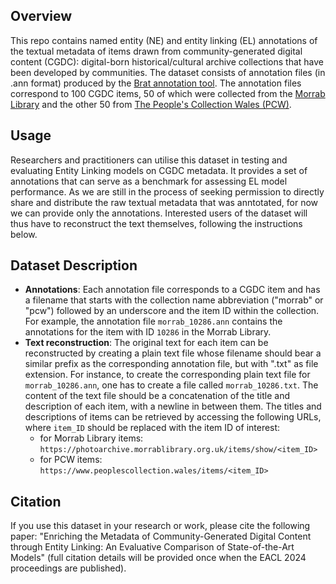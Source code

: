 ## Overview
This repo contains named entity (NE) and entity linking (EL) annotations of the textual metadata of items drawn from community-generated digital content (CGDC): digital-born historical/cultural archive collections that have been developed by communities. The dataset consists of annotation files (in .ann format) produced by the [Brat annotation tool](https://brat.nlplab.org). The annotation files correspond to 100 CGDC items, 50 of which were collected from the [Morrab Library](https://morrablibrary.org.uk/) and the other 50 from [The People's Collection Wales (PCW)](https://www.peoplescollection.wales/).

## Usage
Researchers and practitioners can utilise this dataset in testing and evaluating Entity Linking models on CGDC metadata. It provides a set of annotations that can serve as a benchmark for assessing EL model performance. As we are still in the process of seeking permission to directly share and distribute the raw textual metadata that was anntotated, for now we can provide only the annotations. Interested users of the dataset will thus have to reconstruct the text themselves, following the instructions below.

## Dataset Description
- **Annotations**: Each annotation file corresponds to a CGDC item and has a filename that starts with the collection name abbreviation ("morrab" or "pcw") followed by an underscore and the item ID within the collection. For example, the annotation file `morrab_10286.ann` contains the annotations for the item with ID `10286` in the Morrab Library. 
- **Text reconstruction**: The original text for each item can be reconstructed by creating a plain text file whose filename should bear a similar prefix as the corresponding annotation file, but with ".txt" as file extension. For instance, to create the corresponding plain text file for `morrab_10286.ann`, one has to create a file called `morrab_10286.txt`. The content of the text file should be a concatenation of the title and description of each item, with a newline in between them. The titles and descriptions of items can be retrieved by accessing the following URLs, where `item_ID` should be replaced with the item ID of interest:
  - for Morrab Library items: `https://photoarchive.morrablibrary.org.uk/items/show/<item_ID>`
  - for PCW items: `https://www.peoplescollection.wales/items/<item_ID>`

## Citation
If you use this dataset in your research or work, please cite the following paper:
"Enriching the Metadata of Community-Generated Digital Content through Entity Linking: An Evaluative Comparison of State-of-the-Art Models"
(full citation details will be provided once when the EACL 2024 proceedings are published).


